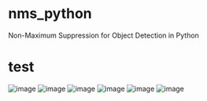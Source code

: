 # nms_python
Non-Maximum Suppression for Object Detection in Python

# test
![image](https://github.com/bruceyang2012/nms_python/blob/master/images/Original_0.jpg) ![image](https://github.com/bruceyang2012/nms_python/blob/master/images/After_NMS_0.jpg)
![image](https://github.com/bruceyang2012/nms_python/blob/master/images/Original_1.jpg) ![image](https://github.com/bruceyang2012/nms_python/blob/master/images/After_NMS_1.jpg)
![image](https://github.com/bruceyang2012/nms_python/blob/master/images/Original_2.jpg) ![image](https://github.com/bruceyang2012/nms_python/blob/master/images/After_NMS_2.jpg)
